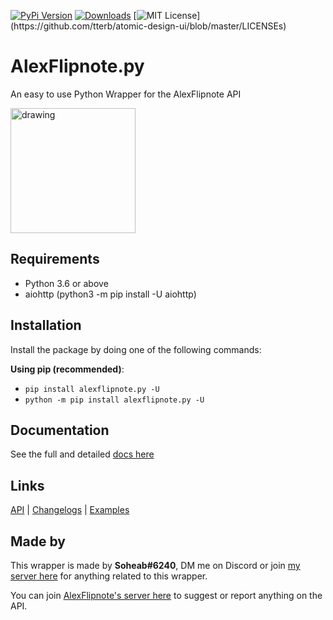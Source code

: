 [![PyPi Version](https://img.shields.io/pypi/v/alexflipnote.py.svg)](https://pypi.python.org/pypi/alexflipnote.py/)
[![Downloads](https://pepy.tech/badge/alexflipnote-py)](https://pepy.tech/project/alexflipnote-py)
[![MIT License](https://img.shields.io/apm/l/atomic-design-ui.svg?)](https://github.com/tterb/atomic-design-ui/blob/master/LICENSEs)

# AlexFlipnote.py
An easy to use Python Wrapper for the AlexFlipnote API

<img src="https://alexflipnote.dev/branding/assets/avatar.png" alt="drawing" width="200"/>

## Requirements
- Python 3.6 or above
- aiohttp (python3 -m pip install -U aiohttp)

## Installation
Install the package by doing one of the following commands:

**Using pip (recommended)**:
- `pip install alexflipnote.py -U`
- `python -m pip install alexflipnote.py -U`

## Documentation
See the full and detailed [docs here](docs.md)

## Links
[API](https://api.alexflipnote.dev) | [Changelogs](changelog.md) | [Examples](docs.md#examples)

## Made by

This wrapper is made by **Soheab#6240**, DM me on Discord or join [my server here](https://discord.gg/yCzcfju) for anything 
related to this wrapper.
 
You can join [AlexFlipnote's server here](https://discord.gg/DpxkY3x) to suggest or report anything on the API.

